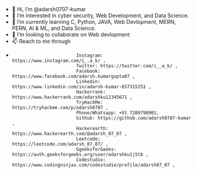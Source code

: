 - 👋 Hi, I’m @adarsh0707-kumar
- 👀 I’m interested in cyber security, Web Development, and Data Science.
- 🌱 I’m currently learning C, Python, JAVA, Web Devlopment, MERN, PERN, AI & ML,  and Data Science.
- 💞️ I’m looking to collaborate on Web devlopment
- 📫 Reach to me through 
-                             Instagram: https://www.instagram.com/i_.a_k/ ,
                              Twitter: https://twitter.com/i__a_k/ , 
                              Facebook: https://www.facebook.com/adarsh.kumargupta07 ,
                              Linkedin: https://www.linkedin.com/in/adarsh-kumar-657315251 ,
                              Hackerrank: https://www.hackerrank.com/adarshku12345671 ,
                              TryHackMe: https://tryhackme.com/p/adarsh0707 ,
                              Phone/Whatsapp: +91 7209798901, 
                              Github: https://github.com/adarsh0707-kumar ,
                              Hackerearth: https://www.hackerearth.com/@adarsh_07_07 ,
                              Leetcode: https://leetcode.com/adarsh_07_07/ ,
                              GgeeksforGeeks: https://auth.geeksforgeeks.org/user/adarshku1j5tb ,
                              Codestudio: https://www.codingninjas.com/codestudio/profile/adarsh07_07 ,
                              
                              
                              
